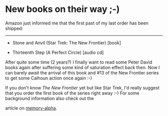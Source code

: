 # New books on their way ;-)

Amazon just informed me that the first past of my last order has been shipped:

-------------------------------



* Stone and Anvil (Star Trek: The New Frontier) [book]

* Thirteenth Step (A Perfect Circle) [audio cd]



After quite some time (2 years?) I finally want to read some Peter David books again after suffering some kind of saturation effect back then. Now I can barely await the arrival of this book and #13 of the New Frontier series to get some Calhoun action once again :-)



If you don't know <cite>The New Frontier</cite> yet but like Star Trek, I'd really suggest that you order the first book of the series right away :-) For some background information also check out the 

article on <a href="http://memory-alpha.org/en/wiki/New_Frontier">memory-alpha</a>.